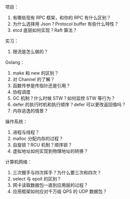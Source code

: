 项目：

1. 有哪些现有 RPC 框架，和你的 RPC 有什么区别？
2. 为什么选择用 Json？Protocol buffer 有些什么特性？
3. etcd 底层如何实现？Raft 算法？



实习：

1. 限流是怎么做的？



Golang：

1. make 和 new 的区别？
2. 对 Channel 的了解？
3. 函数传参是传指针还是引用？
4. 协程调度
5. GC 机制？什么时候 STW？如何监控 STW 等行为？
6. defer 的执行时机和执行顺序？defer 可以更改返回值吗？
7. 内存逃逸的情景？



操作系统：

1. 进程与线程？
2. malloc 分配内存的过程？
3. 自旋锁？RCU 机制？顺序锁？
4. 虚拟地址如何实现到物理地址的转换？



计算机网络：

1. 三次握手与四次挥手？为什么要三次和四次？
2. select 与 epoll 的区别？
3. 网卡读取数据包一直到应用层的过程？
4. 应用框架如何应对千万级 QPS 的 UDP 数据包？



